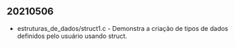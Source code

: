 ## 20210506
- estruturas_de_dados/struct1.c - Demonstra a criação de tipos de dados definidos pelo usuário usando struct.
